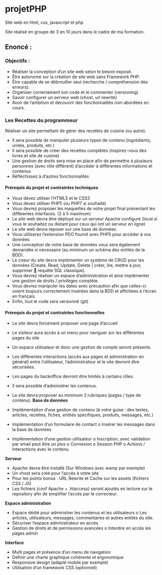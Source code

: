 # projetPHP
Site web en html, css, javascript et php

Site réalisé en groupe de 3 en 10 jours dans le cadre de ma formation.

## Enoncé :

### Objectifs :
- Réaliser la conception d’un site web selon le besoin exposé.
- Être autonome sur la création de site web sans Framework PHP.
- Être capable de se débrouiller seul (recherche / compréhension des erreurs).
- Organiser correctement son code et le commenter (versioning)
- Savoir configurer un serveur web (vhost, url rewrite)
- Avoir de l’ambition et découvrir des fonctionnalités non-abordées en cours.

### Les Recettes du programmeur
Réaliser un site permettant de gérer des recettes de cuisine (ou autre).
- Il sera possible de manipuler plusieurs types de contenu (ingrédients, unités, produits, etc.)
- Il sera possible de créer des recettes complètes (inspirez-vous des livres et site de cuisine)
- Une gestion de droits sera mise en place afin de permettre à plusieurs personnes (avec rôle différent) d’accéder à différentes informations et contenus
- Réfléchissez à d’autres fonctionnalités

#### Prérequis du projet et contraintes techniques
- Vous devez utiliser l’HTML5 et le CSS3
- Vous devez utiliser PHP5 (ou PHP7 si souhaité)
- Vous devrez proposer les maquettes de votre projet final présentant les différentes interfaces. (2 à 5 maximum)
- Le site web devra être déployé sur un serveur Apache configuré (local si vous le souhaitez ou distant pour ceux qui ont un serveur en ligne)
- Le site web devra reposer sur une base de données.
- Vous utiliserez l’extension PDO fournit avec PHP5 pour accéder à vos données
- Une conception de votre base de données vous sera également demandée si nécessaire (au minimum un schéma des entités de la BDD).
- Le coeur du site devra implémenter un système de CRUD pour les données (Create, Read, Update, Delete | créer, lire, mettre à jour, supprimer  requête SQL classique).
- Vous devrez réaliser un espace d’administration et ainsi implémenter une gestion de droits / privilèges complète.
- Vous devrez manipuler les dates avec précaution afin que celles-ci soient toujours correctement insérées dans la BDD et affichées à l’écran en français.
- Enfin, tout le code sera versionné (git)

#### Prérequis du projet et contraintes fonctionnelles
- Le site devra forcément proposer une page d’accueil
- Le visiteur aura accès à un menu pour naviguer sur les différentes pages du site
- Un espace utilisateur et donc une gestion de compte seront présents.
- Les différentes interactions (accès aux pages et administration en général) entre l’utilisateur, l’administrateur et le site devront être sécurisées.
- Les pages du backoffice devront être limités à certains rôles.
- Il sera possible d’administrer les contenus.
- Le site devra proposer au minimum 3 rubriques (pages / type de contenu).
**Base de données**  

- Implémentation d’une gestion de contenu (à votre guise : des textes, articles, recettes, fiches, entités spécifiques, produits, messages, etc.)
- Implémentation d’un formulaire de contact
o Insérer les messages dans la base de données
- Implémentation d’une gestion utilisateur
o Inscription, avec validation par email peut être un plus
o Connexion
o Session PHP
o Actions / Interactions avec le contenu  

**Serveur**  

- Apache devra être installé (Sur Windows avec wamp par exemple)
- Un vhost sera créé pour l’accès à votre site
- Pour les points bonus : URL Rewrite et Cache sur les assets (fichiers CSS / JS)
- Les fichiers (conf Apache + .htaccess) seront ajoutés en lecture sur le repository afin de simplifier l’accès par le correcteur.  

**Espace administration**  

- Espace dédié pour administrer les contenus et les utilisateurs
o Les articles, utilisateurs, messages, commentaires et autres entités du site.
- Sécuriser l’espace administrateur en accès
- Gestion de droits et de permissions avancées
o Interdire en accès les pages admin  

**Interface**  

- Multi pages et présence d’un menu de navigation
- Définir une charte graphique cohérente et ergonomique
- Responsive design (adapté mobile par exemple)
- Utilisation d’un framework CSS (optionnel)  

